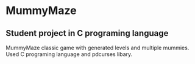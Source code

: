 # MummyMaze

## Student project in C programing language

MummyMaze classic game with generated levels and multiple mummies. Used C programing language and pdcurses libary.

